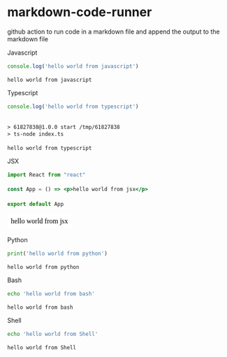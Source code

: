 # markdown-code-runner
github action to run code in a markdown file and append the output to the markdown file

Javascript
``` js
console.log('hello world from javascript')
```

``` markdown-code-runner output
hello world from javascript
```

Typescript
``` ts
console.log('hello world from typescript')
```

``` markdown-code-runner output

> 61827838@1.0.0 start /tmp/61827838
> ts-node index.ts

hello world from typescript
```

JSX
``` jsx
import React from "react"

const App = () => <p>hello world from jsx</p>

export default App
```

<!-- markdown-code-runner image-start -->

![rendered jsx](./README.4.png)

<!-- markdown-code-runner image-end -->

Python
``` py
print('hello world from python')
```

``` markdown-code-runner output
hello world from python
```

Bash
``` bash
echo 'hello world from bash'
```

``` markdown-code-runner output
hello world from bash
```

Shell
``` sh
echo 'hello world from Shell'
```

``` markdown-code-runner output
hello world from Shell
```
